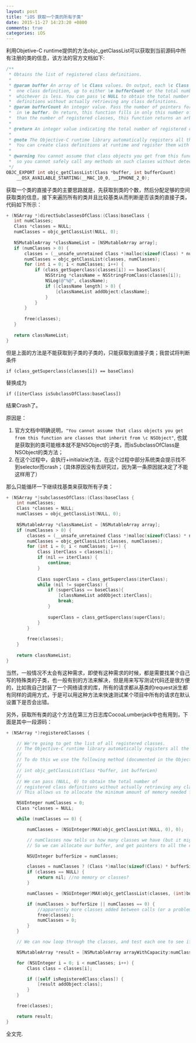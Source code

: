 ```yaml
---
layout: post
title: "iOS 获取一个类的所有子类"
date: 2015-11-27 14:23:20 +0800
comments: true
categories: iOS
---
```


利用Objetive-C runtime提供的方法objc_getClassList可以获取到当前源码中所有注册的类的信息，该方法的官方文档如下:

```Objective-C
/** 
 * Obtains the list of registered class definitions.
 * 
 * @param buffer An array of \c Class values. On output, each \c Class value points to
 *  one class definition, up to either \e bufferCount or the total number of registered classes,
 *  whichever is less. You can pass \c NULL to obtain the total number of registered class
 *  definitions without actually retrieving any class definitions.
 * @param bufferCount An integer value. Pass the number of pointers for which you have allocated space
 *  in \e buffer. On return, this function fills in only this number of elements. If this number is less
 *  than the number of registered classes, this function returns an arbitrary subset of the registered classes.
 * 
 * @return An integer value indicating the total number of registered classes.
 * 
 * @note The Objective-C runtime library automatically registers all the classes defined in your source code.
 *  You can create class definitions at runtime and register them with the \c objc_addClass function.
 * 
 * @warning You cannot assume that class objects you get from this function are classes that inherit from \c NSObject,
 *  so you cannot safely call any methods on such classes without detecting that the method is implemented first.
 */
OBJC_EXPORT int objc_getClassList(Class *buffer, int bufferCount)
    __OSX_AVAILABLE_STARTING(__MAC_10_0, __IPHONE_2_0);
```

获取一个类的直接子类的主要思路就是，先获取到类的个数，然后分配足够的空间获取类的信息，接下来遍历所有的类并且比较基类从而判断是否该类的直接子类，代码如下所示：

```Objective-C
+ (NSArray *)directSubclassesOfClass:(Class)baseClass {
   int numClasses;
   Class *classes = NULL;
   numClasses = objc_getClassList(NULL, 0);
   
   NSMutableArray *classNameList = [NSMutableArray array];
   if (numClasses > 0) {
       classes = (__unsafe_unretained Class *)malloc(sizeof(Class) * numClasses);
       numClasses = objc_getClassList(classes, numClasses);
       for (int i = 0; i < numClasses; i++) {
           if (class_getSuperclass(classes[i]) == baseClass){
               NSString *className = NSStringFromClass(classes[i]);
               NSLog(@"%@", className);
               if ([className length] > 0) {
                   [classNameList addObject:className];
               }
           }
       }
       
       free(classes);
   }
   
   return classNameList;
}
```
	
但是上面的方法是不能获取到子类的子类的，只能获取到直接子类；我尝试将判断条件
	
	if (class_getSuperclass(classes[i]) == baseClass)
	
替换成为	

	if ([iterClass isSubclassOfClass:baseClass])

结果Crash了。

原因是：

1. 官方文档中明确说明，`"You cannot assume that class objects you get from this function are classes that inherit from \c NSObject"`, 也就是获取到的类可能根本就不是NSObject的子类，而isSubclassOfClass是NSObject的类方法；
2. 在这个过程中，会执行+initialzie方法，在这个过程中部分系统类会提示找不到selector而crash；（具体原因没有去研究过，因为第一条原因就决定了不能这样用了）	
	            	
那么只能循环一下继续找基类来获取所有子类：

```Objective-C
+ (NSArray *)subclassesOfClass:(Class)baseClass {
    int numClasses;
    Class *classes = NULL;
    numClasses = objc_getClassList(NULL, 0);
    
    NSMutableArray *classNameList = [NSMutableArray array];
    if (numClasses > 0) {
        classes = (__unsafe_unretained Class *)malloc(sizeof(Class) * numClasses);
        numClasses = objc_getClassList(classes, numClasses);
        for (int i = 0; i < numClasses; i++) {
            Class iterClass = classes[i];
            if (nil == iterClass) {
                continue;
            }
            
            Class superClass = class_getSuperclass(iterClass);
            while (nil != superClass) {
                if (superClass == baseClass){
                    [classNameList addObject:iterClass];
                    break;
                }
                
                superClass = class_getSuperclass(superClass);
            }
        }
        
        free(classes);
    }
    
    return classNameList;
}
```
	
	
当然，一般情况不太会有这种需求，即使有这种需求的时候，都是需要找某个自己写的特殊类的子类，也一般有别的方法来解决，但是用来写写测试代码还是很方便的，比如我自己封装了一个网络请求的库，所有的请求都从基类的request派生都有同样的调用方式，于是可以用这种方法来快速测试某个项目中所有的请求在默认设置下是否会出错。

另外，获取所有类的这个方法在第三方日志库CocoaLumberjack中也有用到，下面是其中一段源码：

```Objective-C
+ (NSArray *)registeredClasses {

    // We're going to get the list of all registered classes.
    // The Objective-C runtime library automatically registers all the classes defined in your source code.
    //
    // To do this we use the following method (documented in the Objective-C Runtime Reference):
    //
    // int objc_getClassList(Class *buffer, int bufferLen)
    //
    // We can pass (NULL, 0) to obtain the total number of
    // registered class definitions without actually retrieving any class definitions.
    // This allows us to allocate the minimum amount of memory needed for the application.

    NSUInteger numClasses = 0;
    Class *classes = NULL;

    while (numClasses == 0) {

        numClasses = (NSUInteger)MAX(objc_getClassList(NULL, 0), 0);

        // numClasses now tells us how many classes we have (but it might change)
        // So we can allocate our buffer, and get pointers to all the class definitions.

        NSUInteger bufferSize = numClasses;

        classes = numClasses ? (Class *)malloc(sizeof(Class) * bufferSize) : NULL;
        if (classes == NULL) {
            return nil; //no memory or classes?
        }

        numClasses = (NSUInteger)MAX(objc_getClassList(classes, (int)bufferSize),0);

        if (numClasses > bufferSize || numClasses == 0) {
            //apparently more classes added between calls (or a problem); try again
            free(classes);
            numClasses = 0;
        }
    }

    // We can now loop through the classes, and test each one to see if it is a DDLogging class.

    NSMutableArray *result = [NSMutableArray arrayWithCapacity:numClasses];

    for (NSUInteger i = 0; i < numClasses; i++) {
        Class class = classes[i];

        if ([self isRegisteredClass:class]) {
            [result addObject:class];
        }
    }

    free(classes);

    return result;
}
```

全文完.	